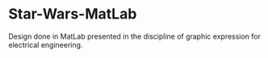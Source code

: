 # Star-Wars-MatLab
Design done in MatLab presented in the discipline of graphic expression for electrical engineering.

